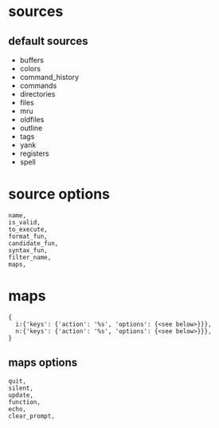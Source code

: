 # sources

## default sources

- buffers
- colors
- command_history
- commands
- directories
- files
- mru
- oldfiles
- outline
- tags
- yank
- registers
- spell

# source options

```viml
name,
is_valid,
to_execute,
format_fun,
candidate_fun,
syntax_fun,
filter_name,
maps,
```

# maps

```viml
{
  i:{'keys': {'action': '%s', 'options': {<see below>}}},
  n:{'keys': {'action': '%s', 'options': {<see below>}}},
}
```

## maps options

```viml
quit,
silent,
update,
function,
echo,
clear_prompt,
```
